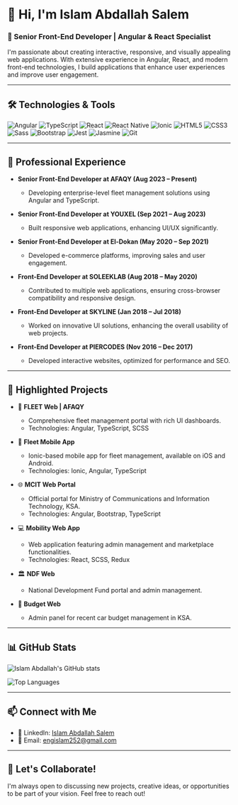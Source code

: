 # 👋 Hi, I'm Islam Abdallah Salem

### 🚀 Senior Front-End Developer | Angular & React Specialist

I'm passionate about creating interactive, responsive, and visually appealing web applications. With extensive experience in Angular, React, and modern front-end technologies, I build applications that enhance user experiences and improve user engagement.

---

## 🛠️ Technologies & Tools

![Angular](https://img.shields.io/badge/-Angular-DD0031?style=flat-square&logo=angular&logoColor=white)
![TypeScript](https://img.shields.io/badge/-TypeScript-3178C6?style=flat-square&logo=typescript&logoColor=white)
![React](https://img.shields.io/badge/-React-61DAFB?style=flat-square&logo=react&logoColor=black)
![React Native](https://img.shields.io/badge/-ReactNative-20232A?style=flat-square&logo=react&logoColor=61DAFB)
![Ionic](https://img.shields.io/badge/-Ionic-3880FF?style=flat-square&logo=ionic&logoColor=white)
![HTML5](https://img.shields.io/badge/-HTML5-E34F26?style=flat-square&logo=html5&logoColor=white)
![CSS3](https://img.shields.io/badge/-CSS3-1572B6?style=flat-square&logo=css3&logoColor=white)
![Sass](https://img.shields.io/badge/-Sass-CC6699?style=flat-square&logo=sass&logoColor=white)
![Bootstrap](https://img.shields.io/badge/-Bootstrap-563D7C?style=flat-square&logo=bootstrap&logoColor=white)
![Jest](https://img.shields.io/badge/-Jest-C21325?style=flat-square&logo=jest&logoColor=white)
![Jasmine](https://img.shields.io/badge/-Jasmine-8A4182?style=flat-square&logo=jasmine&logoColor=white)
![Git](https://img.shields.io/badge/-Git-F05032?style=flat-square&logo=git&logoColor=white)

---

## 💼 Professional Experience

- **Senior Front-End Developer at AFAQY (Aug 2023 – Present)**
  - Developing enterprise-level fleet management solutions using Angular and TypeScript.

- **Senior Front-End Developer at YOUXEL (Sep 2021 – Aug 2023)**
  - Built responsive web applications, enhancing UI/UX significantly.

- **Senior Front-End Developer at El-Dokan (May 2020 – Sep 2021)**
  - Developed e-commerce platforms, improving sales and user engagement.

- **Front-End Developer at SOLEEKLAB (Aug 2018 – May 2020)**
  - Contributed to multiple web applications, ensuring cross-browser compatibility and responsive design.

- **Front-End Developer at SKYLINE (Jan 2018 – Jul 2018)**
  - Worked on innovative UI solutions, enhancing the overall usability of web projects.

- **Front-End Developer at PIERCODES (Nov 2016 – Dec 2017)**
  - Developed interactive websites, optimized for performance and SEO.

---

## 🌟 Highlighted Projects

- 🚗 **FLEET Web | AFAQY**
  - Comprehensive fleet management portal with rich UI dashboards.
  - Technologies: Angular, TypeScript, SCSS

- 📱 **Fleet Mobile App**
  - Ionic-based mobile app for fleet management, available on iOS and Android.
  - Technologies: Ionic, Angular, TypeScript

- 🌐 **MCIT Web Portal**
  - Official portal for Ministry of Communications and Information Technology, KSA.
  - Technologies: Angular, Bootstrap, TypeScript

- 💻 **Mobility Web App**
  - Web application featuring admin management and marketplace functionalities.
  - Technologies: React, SCSS, Redux

- 🏛️ **NDF Web**
  - National Development Fund portal and admin management.

- 🚙 **Budget Web**
  - Admin panel for recent car budget management in KSA.

---

## 📊 GitHub Stats

![Islam Abdallah's GitHub stats](https://github-readme-stats.vercel.app/api?username=islam-abdallah&show_icons=true&theme=radical)

![Top Languages](https://github-readme-stats.vercel.app/api/top-langs/?username=islam-abdallah&layout=compact&theme=radical)

---

## 📫 Connect with Me

- 🔗 LinkedIn: [Islam Abdallah Salem](https://www.linkedin.com/in/islam-abdallah-salem/)
- 📧 Email: [engislam252@gmail.com](mailto:engislam252@gmail.com)

---

## 🤝 Let's Collaborate!

I'm always open to discussing new projects, creative ideas, or opportunities to be part of your vision. Feel free to reach out!
